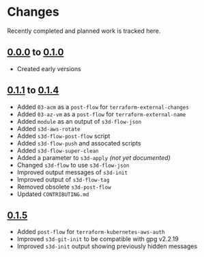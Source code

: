 # Changes
Recently completed and planned work is tracked here.

## [0.0.0](.) to [0.1.0](.)
- Created early versions

## [0.1.1](.) to [0.1.4](.)
- Added `03-acm` as a `post-flow` for `terraform-external-changes`
- Added `03-az-vm` as a `post-flow` for `terraform-external-name`
- Added `module` as an output of `s3d-flow-json`
- Added `s3d-aws-rotate`
- Added `s3d-flow-post-flow` script
- Added `s3d-flow-push` and assocated scripts
- Added `s3d-flow-super-clean`
- Added a parameter to `s3d-apply` _(not yet documented)_
- Changed `s3d-flow` to use `s3d-flow-json`
- Improved output messages of `s3d-init`
- Improved output of `s3d-flow-tag`
- Removed obsolete `s3d-post-flow`
- Updated `CONTRIBUTING.md`

## [0.1.5](.)
- Added `post-flow` for `terraform-kubernetes-aws-auth`
- Improved `s3d-git-init` to be compatible with gpg v2.2.19
- Improved `s3d-init` output showing previously hidden messages
